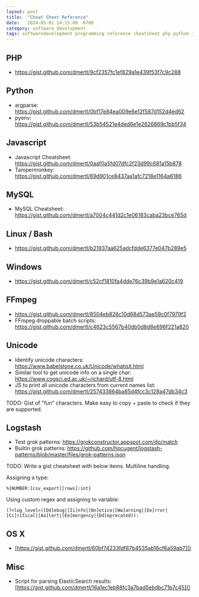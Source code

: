 ```yaml
---
layout: post
title:  "Cheat Sheet Reference"
date:   2024-05-01 14:15:00 -0700
category: software development
tags: softwaredevelopment programming reference cheatsheet php python javascript unicode logstash
---
```


## PHP

- <https://gist.github.com/dmertl/9cf2357fc1ef829a1e439f53f7c9c288>

## Python

- argparse: <https://gist.github.com/dmertl/0bf17e84ea009e6e12f587d152d4ed62>
- pyenv: <https://gist.github.com/dmertl/53b54521e4ded6e1e2626869c1bb5f34>

## Javascript

- Javascript Cheatsheet: <https://gist.github.com/dmertl/0aaf0a5fd07dfc2f23d99c681a15b878>
- Tampermonkey: <https://gist.github.com/dmertl/69d901ce8437aa1afc7218e1164a6186>

## MySQL

- MySQL Cheatsheet: <https://gist.github.com/dmertl/a7004c441d2c1e06183caba23bce765d>

## Linux / Bash

- <https://gist.github.com/dmertl/b21937aa625adcfdde6377e047b289e5>

## Windows

- <https://gist.github.com/dmertl/c52cf1810fa4dde76c39b9e1a620c419>

## FFmpeg

- <https://gist.github.com/dmertl/8504eb826c10d68d573ae59c0f7979f2>
- FFmpeg droppable batch scripts: <https://gist.github.com/dmertl/c4623c5567b40db0d8d8e696f221a820>

## Unicode

- Identify unicode characters: <https://www.babelstone.co.uk/Unicode/whatisit.html>
- Similar tool to get unicode info on a single char: <https://www.cogsci.ed.ac.uk/~richard/utf-8.html>
- JS to print all unicode characters from current names list: <https://gist.github.com/dmertl/257433864ba85d4fcc3c128a47db34c3>

TODO: Gist of "fun" characters. Make easy to copy + paste to check if they are supported.

## Logstash

- Test grok patterns: <https://grokconstructor.appspot.com/do/match>
- Builtin grok patterns: <https://github.com/hpcugent/logstash-patterns/blob/master/files/grok-patterns.json>

TODO: Write a gist cheatsheet with below items. Multiline handling.

Assigning a type:

```
%{NUMBER:[csv_export][rows]:int}
```

Using custom regex and assigning to variable:

```
(?<log_level>([Dd]ebug|[Ii]nfo|[Nn]otice|[Ww]arning|[Ee]rror|[Cc]ritical|[Aa]lert|[Ee]mergency|[Dd]eprecated)):
```

## OS X

- [https://gist.github.com/dmertl/60bf74233fdf87b4535ab16cf6a59ab7]()

## Misc

- Script for parsing ElasticSearch results: [https://gist.github.com/dmertl/16a1ec1eb88fc3a7bad5ebdbc71b7c45]()
